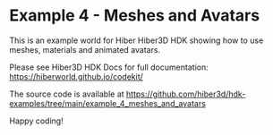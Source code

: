 # Example 4 - Meshes and Avatars

This is an example world for Hiber Hiber3D HDK showing how to use meshes, materials and animated avatars.

Please see Hiber3D HDK Docs for full documentation:
https://hiberworld.github.io/codekit/

The source code is available at
https://github.com/hiber3d/hdk-examples/tree/main/example_4_meshes_and_avatars

Happy coding!
